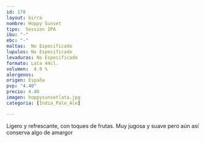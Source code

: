 ```yaml
---
id: 178
layout: birra
nombre: Hoppy Sunset
tipo:  Session IPA
ibu: "-"
ebc: "-"
maltas:  No Especificado
lupulos: No Especificado
levaduras: No Especificado
formato: Lata 44cl.
volumen:  4.9 %
alergenos: 
origen: España
pvp: "4.40"
precio: 4.40
imagen: hoppysunsetlata.jpg
categoria: [India_Pale_Ale]

---
```

Ligero y refrescante, con toques de frutas. Muy jugosa y suave pero aún así conserva algo de amargor